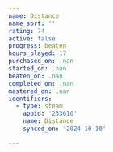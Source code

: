 ```yaml
---
name: Distance
name_sort: ''
rating: 74
active: false
progress: beaten
hours_played: 17
purchased_on: .nan
started_on: .nan
beaten_on: .nan
completed_on: .nan
mastered_on: .nan
identifiers:
  - type: steam
    appid: '233610'
    name: Distance
    synced_on: '2024-10-10'

---
```

